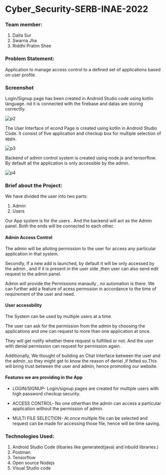 # Cyber_Security-SERB-INAE-2022

### Team member:
1. Daita Sur
2. Swarna Jha
3. Riddhi Pratim Shee

### Problem Statement:
Application to manage access control to a defined set of applications based
on user profile.

### Screenshot
Login/Signup page has been created in Android Studio code using kotlin language. nd it is connected with the firebase and datas are storing correctlly.

![p2](https://user-images.githubusercontent.com/68693240/222717645-91007b59-6952-4239-8f0e-cec98a29af1e.png)

The User Interface of econd Page is created using kotlin in Android Studio Code. It consist of five application and checkup box for multiple selection of apps.

![p3](https://user-images.githubusercontent.com/68693240/222717660-65b43822-9dba-437e-bd11-2d4200a91af5.png)

Backend of admin control system is created using node.js and tensorflow. By default all the application is only accessible by the admin.

![p4](https://user-images.githubusercontent.com/68693240/222720880-a531a1b6-4565-4312-83b3-856c9479ea13.png)


### Brief about the Project:
We have divided the user into two parts:

1) Admin
2) Users

Our App system is for the users .
And the backend will act as the Admin panel.
Both the ends will be connected to each other.

#### Admin Access Control

The admin will be alloting permission to the user for access any particular
application in that system.

Secondly, If a new add is launched, by default it will be only accessed by the
admin , and if it is present in the user side ,then user can also send edit
request to the admin panel.

Admin will provide the Permissions manaully , no automation is there.
We can further add a feature of acess permssion in accordance to the time of
requirement of the user and need.

#### User accessbility

The System can be used by multiple users at a time.

The user can ask for the permission from the admin by choosing the
applications and one can request to more than one application at once.

They will get notify whether there request is fulfilled or not.
And the user with denial permission can request for permission again.

Additionally, We thought of building an Chat Interface between the user and
the admin ,so they might get to know the reason of deniel ,if felted so.This will
bring trust between the user and admin, hence promoting our website.

#### Features we are providing in the App

* LOGIN/SIGNUP- Login/signup pages are created for multiple users with high password checkup security.

* ACCESS CONTROL- No one otherthan the admin can access a particular application without the permission of admin.

* MULTI FILE SELECTION- At once multiple file can be selected and request can be made for accessing those file, hence will be time saving.

### Technologies Used:
1. Android Studio Code (libaries like generated(java) and inbuild libraries.)
2. Postman
3. Tensorflow
4. Open source Nodejs
5. Visual Studio code
